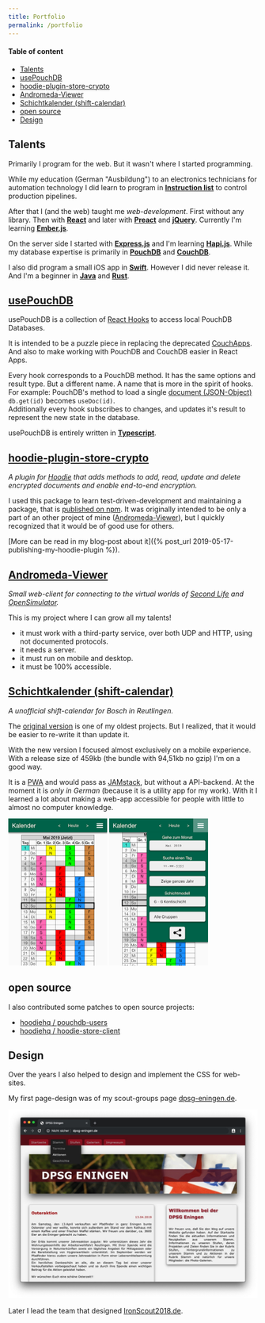 ```yaml
---
title: Portfolio
permalink: /portfolio
---
```


#### Table of content
- [Talents](#talents)
- [usePouchDB](#usepouchdb)
- [hoodie-plugin-store-crypto](#hoodie-plugin-store-crypto)
- [Andromeda-Viewer](#andromeda-viewer)
- [Schichtkalender (shift-calendar)](#schichtkalender-shift-calendar)
- [open source](#open-source)
- [Design](#design)

## Talents

Primarily I program for the web. But it wasn't where I started programming.

While my education (German "Ausbildung") to an electronics technicians for automation technology I did learn to program in __[Instruction list](https://en.wikipedia.org/wiki/Instruction_list)__ to control production pipelines.

After that I (and the web) taught me *web-development*. First without any library. Then with __[React](https://reactjs.org/)__ and later with __[Preact](https://preactjs.com/)__ and __[jQuery](https://jquery.com/)__. Currently I'm learning __[Ember.js](https://emberjs.com/)__.

On the server side I started with __[Express.js](https://expressjs.com/)__ and I'm learning __[Hapi.js](https://hapi.dev/)__. While my database expertise is primarily in __[PouchDB](https://pouchdb.com/)__ and __[CouchDB](https://couchdb.apache.org/)__.

I also did program a small iOS app in __[Swift](https://swift.org/)__. However I did never release it. And I'm a beginner in __[Java](https://www.java.com/)__ and __[Rust](https://www.rust-lang.org/)__.

## [usePouchDB](https://christopher-astfalk.de/use-pouchdb/)

usePouchDB is a collection of [React Hooks](https://reactjs.org/docs/hooks-intro.html) to access local PouchDB Databases.

It is intended to be a puzzle piece in replacing the deprecated [CouchApps](https://couchapp.readthedocs.io/en/latest/intro/index.html). And also to make working with PouchDB and CouchDB easier in React Apps.

Every hook corresponds to a PouchDB method. It has the same options and result type. But a different name. A name that is more in the spirit of hooks. For example: PouchDB's method to load a single [document (JSON-Object)](https://pouchdb.com/guides/documents.html "PouchDB's Guide for working with documents") `db.get(id)` becomes `useDoc(id)`.
<br />
Additionally every hook subscribes to changes, and updates it's result to represent the new state in the database.

usePouchDB is entirely written in __[Typescript](https://www.typescriptlang.org/)__.

## [hoodie-plugin-store-crypto](https://github.com/Terreii/hoodie-plugin-store-crypto)

*A plugin for [Hoodie](http://hood.ie/) that adds methods to add, read, update and delete encrypted documents and enable end-to-end encryption.*

I used this package to learn test-driven-development and maintaining a package, that is [published on npm](https://www.npmjs.com/package/hoodie-plugin-store-crypto). It was originally intended to be only a part of an other project of mine ([Andromeda-Viewer](#andromeda-viewer)), but I quickly recognized that it would be of good use for others.

[More can be read in my blog-post about it]({% post_url 2019-05-17-publishing-my-hoodie-plugin %}).

## [Andromeda-Viewer](https://github.com/Terreii/andromeda-viewer/)

*Small web-client for connecting to the virtual worlds of [Second Life](https://secondlife.com/) and [OpenSimulator](http://opensimulator.org/).*

This is my project where I can grow all my talents!
- it must work with a third-party service, over both UDP and HTTP, using not documented protocols.
- it needs a server.
- it must run on mobile and desktop.
- it must be 100% accessible.

## [Schichtkalender (shift-calendar)](https://schichtkalender-rt.now.sh/)

*A unofficial shift-calendar for Bosch in Reutlingen.*

The [original version](https://github.com/Terreii/shift-calendar-rt/tree/gh-pages) is one of my oldest projects. But I realized, that it would be easier to re-write it than update it.

With the new version I focused almost exclusively on a mobile experience. With a release size of 459kb (the bundle with 94,51kb no gzip) I'm on a good way.

It is a [PWA](https://en.wikipedia.org/wiki/Progressive_web_applications) and would pass as [JAMstack](https://jamstack.org/), but without a API-backend. At the moment it is *only in German* (because it is a utility app for my work). With it I learned a lot about making a web-app accessible for people with little to almost no computer knowledge.

<div class="display-as-row">
  <img class="with-shadow" src="/assets/schichtkalender-rt.now.sh.png" alt="schichtkalender-rt.now.sh" width="200" height="297" />

  <img class="with-shadow" src="/assets/schichtkalender-rt.now.sh-menu.png" alt="schichtkalender-rt.now.sh with open menu" width="200" height="297" />
</div>

## open source

I also contributed some patches to open source projects:

- [hoodiehq / pouchdb-users](https://github.com/hoodiehq/pouchdb-users/pull/10)
- [hoodiehq / hoodie-store-client](https://github.com/hoodiehq/hoodie-store-client/issues/168)

## Design

Over the years I also helped to design and implement the CSS for web-sites.

My first page-design was of my scout-groups page [dpsg-eningen.de](http://dpsg-eningen.de/).

[![dpsg-eningen.de](/assets/dpsg-eningen.jpg)](http://dpsg-eningen.de/)

Later I lead the team that designed [IronScout2018.de](https://www.ironscout2018.de/).
